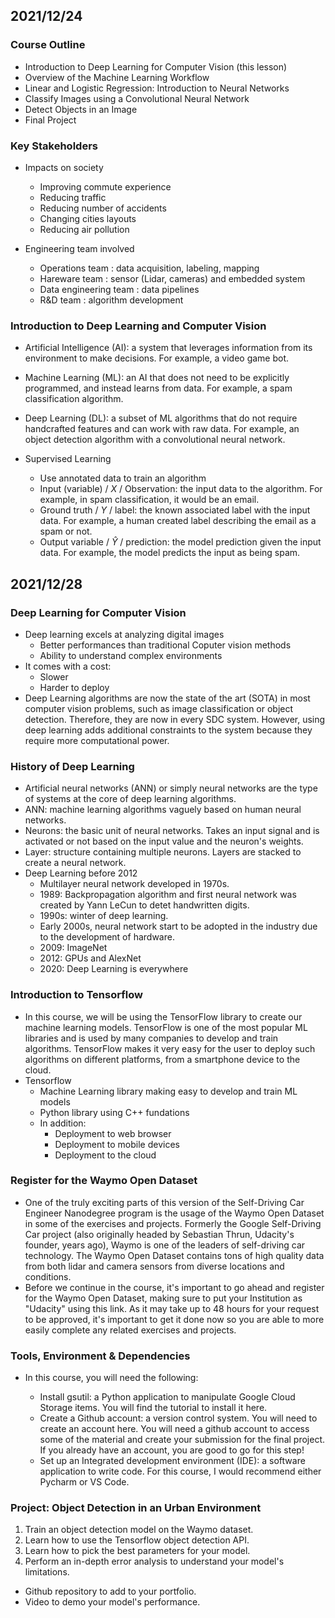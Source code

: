## 2021/12/24
### Course Outline
- Introduction to Deep Learning for Computer Vision (this lesson)
- Overview of the Machine Learning Workflow
- Linear and Logistic Regression: Introduction to Neural Networks
- Classify Images using a Convolutional Neural Network
- Detect Objects in an Image
- Final Project

### Key Stakeholders
- Impacts on society
  - Improving commute experience
  - Reducing traffic
  - Reducing number of accidents
  - Changing cities layouts
  - Reducing air pollution

- Engineering team involved
  - Operations team : data acquisition, labeling, mapping
  - Hareware team : sensor (Lidar, cameras) and embedded system
  - Data engineering team : data pipelines
  - R&D team : algorithm development

### Introduction to Deep Learning and Computer Vision
- Artificial Intelligence (AI): a system that leverages information from its environment to make decisions. For example, a video game bot.
- Machine Learning (ML): an AI that does not need to be explicitly programmed, and instead learns from data. For example, a spam classification algorithm.
- Deep Learning (DL): a subset of ML algorithms that do not require handcrafted features and can work with raw data. For example, an object detection algorithm with a convolutional neural network.

- Supervised Learning
  - Use annotated data to train an algorithm
  - Input (variable) / $X$ / Observation: the input data to the algorithm. For example, in spam classification, it would be an email.
  - Ground truth / $Y$ / label: the known associated label with the input data. For example, a human created label describing the email as a spam or not.
  - Output variable / $\hat{Y}$ / prediction: the model prediction given the input data. For example, the model predicts the input as being spam.

## 2021/12/28
### Deep Learning for Computer Vision
- Deep learning excels at analyzing digital images
  - Better performances than traditional Coputer vision methods
  - Ability to understand complex environments
- It comes with a cost:
  - Slower
  - Harder to deploy
- Deep Learning algorithms are now the state of the art (SOTA) in most computer vision problems, such as image classification or object detection. Therefore, they are now in every SDC system. However, using deep learning adds additional constraints to the system because they require more computational power.

### History of Deep Learning
- Artificial neural networks (ANN) or simply neural networks are the type of systems at the core of deep learning algorithms.
- ANN: machine learning algorithms vaguely based on human neural networks.
- Neurons: the basic unit of neural networks. Takes an input signal and is activated or not based on the input value and the neuron's weights.
- Layer: structure containing multiple neurons. Layers are stacked to create a neural network.
- Deep Learning before 2012
  - Multilayer neural network developed in 1970s.
  - 1989: Backpropagation algorithm and first neural network was created by Yann LeCun to detet handwritten digits.
  - 1990s: winter of deep learning.
  - Early 2000s, neural network start to be adopted in the industry due to the development of hardware.
  - 2009: ImageNet
  - 2012: GPUs and AlexNet
  - 2020: Deep Learning is everywhere

### Introduction to Tensorflow
- In this course, we will be using the TensorFlow library to create our machine learning models. TensorFlow is one of the most popular ML libraries and is used by many companies to develop and train algorithms. TensorFlow makes it very easy for the user to deploy such algorithms on different platforms, from a smartphone device to the cloud.
- Tensorflow
  - Machine Learning library making easy to develop and train ML models
  - Python library using C++ fundations
  - In addition:
    - Deployment to web browser
    - Deployment to mobile devices
    - Deployment to the cloud

### Register for the Waymo Open Dataset
- One of the truly exciting parts of this version of the Self-Driving Car Engineer Nanodegree program is the usage of the Waymo Open Dataset in some of the exercises and projects. Formerly the Google Self-Driving Car project (also originally headed by Sebastian Thrun, Udacity's founder, years ago), Waymo is one of the leaders of self-driving car technology. The Waymo Open Dataset contains tons of high quality data from both lidar and camera sensors from diverse locations and conditions.
- Before we continue in the course, it's important to go ahead and register for the Waymo Open Dataset, making sure to put your Institution as "Udacity" using this link. As it may take up to 48 hours for your request to be approved, it's important to get it done now so you are able to more easily complete any related exercises and projects.

### Tools, Environment & Dependencies
- In this course, you will need the following:

  - Install gsutil: a Python application to manipulate Google Cloud Storage items. You will find the tutorial to install it here.
  - Create a Github account: a version control system. You will need to create an account here. You will need a github account to access some of the material and create your submission for the final project. If you already have an account, you are good to go for this step!
  - Set up an Integrated development environment (IDE): a software application to write code. For this course, I would recommend either Pycharm or VS Code.

### Project: Object Detection in an Urban Environment
1. Train an object detection model on the Waymo dataset.
2. Learn how to use the Tensorflow object detection API.
3. Learn how to pick the best parameters for your model.
4. Perform an in-depth error analysis to understand your model's limitations.

- Github repository to add to your portfolio.
- Video to demo your model's performance.
